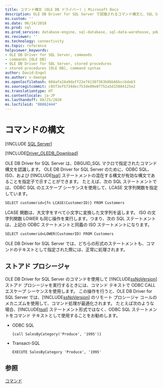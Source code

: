 ```yaml
---
title: コマンド構文 (OLE DB ドライバー) | Microsoft Docs
description: OLE DB Driver for SQL Server で認識されるコマンド構文と、SQL Server ストアドプロシージャの実行方法について説明します。
ms.custom: ''
ms.date: 06/14/2018
ms.prod: sql
ms.prod_service: database-engine, sql-database, sql-data-warehouse, pdw
ms.reviewer: ''
ms.technology: connectivity
ms.topic: reference
helpviewer_keywords:
- OLE DB Driver for SQL Server, commands
- commands [OLE DB]
- OLE DB Driver for SQL Server, stored procedures
- stored procedures [OLE DB], command syntax
author: David-Engel
ms.author: v-daenge
ms.openlocfilehash: 604afa24a9daff22e74138f363b8bb66bccbdab3
ms.sourcegitcommit: c95f3ef5734dec753de09e07752a5d15884125e2
ms.translationtype: HT
ms.contentlocale: ja-JP
ms.lasthandoff: 08/25/2020
ms.locfileid: "88862444"
---
```

# <a name="command-syntax"></a>コマンドの構文
[!INCLUDE [SQL Server](../../../includes/applies-to-version/sql-asdb-asdbmi-asa-pdw.md)]

[!INCLUDE[Driver_OLEDB_Download](../../../includes/driver_oledb_download.md)]

  OLE DB Driver for SQL Server は、DBGUID_SQL マクロで指定されたコマンド構文を認識します。 OLE DB Driver for SQL Server のために、ODBC SQL、ISO、および [!INCLUDE[tsql](../../../includes/tsql-md.md)] ステートメントの混在する構文が有効な構文であることを指定子で示すことができます。 たとえば、次の SQL ステートメントでは、ODBC SQL のエスケープ シーケンスを使用して、LCASE 文字列関数を指定しています。  
  
```  
SELECT customerid={fn LCASE(CustomerID)} FROM Customers  
```  
  
 LCASE 関数は、大文字をすべて小文字に変換した文字列を返します。 ISO の文字列関数 LOWER も同じ操作を実行します。つまり、次の SQL ステートメントは、上記の ODBC ステートメントと同義の ISO ステートメントになります。  
  
```  
SELECT customerid=LOWER(CustomerID) FROM Customers  
```  
  
 OLE DB Driver for SQL Server では、どちらの形式のステートメントも、コマンドのテキストとして指定された際には、正常に処理されます。  
  
## <a name="stored-procedures"></a>ストアド プロシージャ  
 OLE DB Driver for SQL Server のコマンドを使用して [!INCLUDE[ssNoVersion](../../../includes/ssnoversion-md.md)] ストアド プロシージャを実行するときには、コマンド テキストで ODBC CALL エスケープ シーケンスを使用します。 この操作を行うと、OLE DB Driver for SQL Server では、[!INCLUDE[ssNoVersion](../../../includes/ssnoversion-md.md)] のリモート プロシージャ コールのメカニズムを使用して、コマンド処理が最適化されます。 たとえば次のような場合、[!INCLUDE[tsql](../../../includes/tsql-md.md)] ステートメント形式ではなく、ODBC SQL ステートメントをコマンド テキストとして使用することをお勧めします。  
  
-   ODBC SQL  
  
    ```  
    {call SalesByCategory('Produce', '1995')}  
    ```  
  
-   Transact-SQL  
  
    ```  
    EXECUTE SalesByCategory 'Produce', '1995'  
    ```  
  
## <a name="see-also"></a>参照  
 [コマンド](../../oledb/ole-db-commands/commands.md)  
  
  
